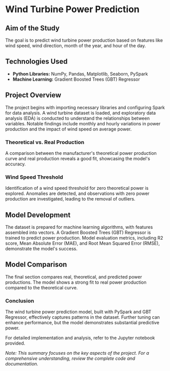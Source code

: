 # Wind Turbine Power Prediction

## Aim of the Study

The goal is to predict wind turbine power production based on features like wind speed, wind direction, month of the year, and hour of the day.

## Technologies Used

- **Python Libraries:** NumPy, Pandas, Matplotlib, Seaborn, PySpark
- **Machine Learning:** Gradient Boosted Trees (GBT) Regressor

## Project Overview

The project begins with importing necessary libraries and configuring Spark for data analysis. A wind turbine dataset is loaded, and exploratory data analysis (EDA) is conducted to understand the relationships between variables. Notable findings include monthly and hourly variations in power production and the impact of wind speed on average power.

### Theoretical vs. Real Production

A comparison between the manufacturer's theoretical power production curve and real production reveals a good fit, showcasing the model's accuracy.

### Wind Speed Threshold

Identification of a wind speed threshold for zero theoretical power is explored. Anomalies are detected, and observations with zero power production are investigated, leading to the removal of outliers.

## Model Development

The dataset is prepared for machine learning algorithms, with features assembled into vectors. A Gradient Boosted Trees (GBT) Regressor is trained to predict power production. Model evaluation metrics, including R2 score, Mean Absolute Error (MAE), and Root Mean Squared Error (RMSE), demonstrate the model's success.

## Model Comparison

The final section compares real, theoretical, and predicted power productions. The model shows a strong fit to real power production compared to the theoretical curve.

### Conclusion

The wind turbine power prediction model, built with PySpark and GBT Regressor, effectively captures patterns in the dataset. Further tuning can enhance performance, but the model demonstrates substantial predictive power.

For detailed implementation and analysis, refer to the Jupyter notebook provided.

*Note: This summary focuses on the key aspects of the project. For a comprehensive understanding, review the complete code and documentation.*
